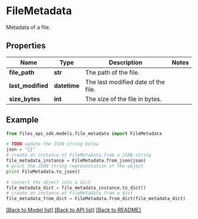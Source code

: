 # FileMetadata

Metadata of a file.

## Properties
Name | Type | Description | Notes
------------ | ------------- | ------------- | -------------
**file_path** | **str** | The path of the file. | 
**last_modified** | **datetime** | The last modified date of the file. | 
**size_bytes** | **int** | The size of the file in bytes. | 

## Example

```python
from files_api_sdk.models.file_metadata import FileMetadata

# TODO update the JSON string below
json = "{}"
# create an instance of FileMetadata from a JSON string
file_metadata_instance = FileMetadata.from_json(json)
# print the JSON string representation of the object
print FileMetadata.to_json()

# convert the object into a dict
file_metadata_dict = file_metadata_instance.to_dict()
# create an instance of FileMetadata from a dict
file_metadata_from_dict = FileMetadata.from_dict(file_metadata_dict)
```
[[Back to Model list]](../README.md#documentation-for-models) [[Back to API list]](../README.md#documentation-for-api-endpoints) [[Back to README]](../README.md)


